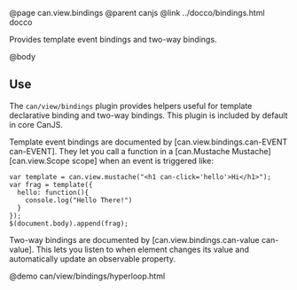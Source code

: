 @page can.view.bindings
@parent canjs
@link ../docco/bindings.html docco

Provides template event bindings and two-way bindings. 

@body

## Use

The `can/view/bindings` plugin provides helpers useful for template declarative
binding and two-way bindings.  This plugin is included by default
in core CanJS.

Template event bindings are documented by [can.view.bindings.can-EVENT can-EVENT]. They let you 
call a function in a [can.Mustache Mustache] [can.view.Scope scope] when an event is triggered like:

    var template = can.view.mustache("<h1 can-click='hello'>Hi</h1>");
    var frag = template({
      hello: function(){
        console.log("Hello There!")
      }
    });
    $(document.body).append(frag);

Two-way bindings are documented by [can.view.bindings.can-value can-value].  This lets you
listen to when element changes its value and automatically update an observable property.

@demo can/view/bindings/hyperloop.html